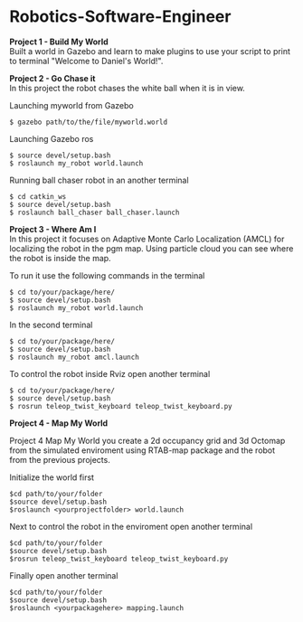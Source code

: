 # Robotics-Software-Engineer

<b>Project 1 - Build My World</b></br>
	Built a world in Gazebo and learn to make plugins to use your script to print to terminal "Welcome to Daniel's World!".</br>

<b>Project 2 - Go Chase it</b></br>
In this project the robot chases the white ball when it is in view. 

Launching myworld from Gazebo
```
$ gazebo path/to/the/file/myworld.world
```  
Launching Gazebo ros
```
$ source devel/setup.bash
$ roslaunch my_robot world.launch
```
Running ball chaser robot in an another terminal  
```
$ cd catkin_ws
$ source devel/setup.bash
$ roslaunch ball_chaser ball_chaser.launch
```
<b>Project 3 - Where Am I</b></br>
In this project it focuses on Adaptive Monte Carlo Localization (AMCL) for localizing the robot in the pgm map.  Using particle cloud you can see where the robot is inside the map.

To run it use the following commands in the terminal</br>
```
$ cd to/your/package/here/
$ source devel/setup.bash
$ roslaunch my_robot world.launch
```
In the second terminal</br>
```
$ cd to/your/package/here/
$ source devel/setup.bash
$ roslaunch my_robot amcl.launch
```
To control the robot inside Rviz open another terminal</br>
```
$ cd to/your/package/here/
$ source devel/setup.bash
$ rosrun teleop_twist_keyboard teleop_twist_keyboard.py
```
<b> Project 4 - Map My World</b></br>

Project 4 Map My World you create a 2d occupancy grid and 3d Octomap from the simulated enviroment using RTAB-map package and the robot from the previous projects.


Initialize the world first
```
$cd path/to/your/folder
$source devel/setup.bash
$roslaunch <yourprojectfolder> world.launch
```
Next to control the robot in the enviroment open another terminal
```
$cd path/to/your/folder
$source devel/setup.bash
$rosrun teleop_twist_keyboard teleop_twist_keyboard.py
```
Finally open another terminal
```
$cd path/to/your/folder
$source devel/setup.bash
$roslaunch <yourpackagehere> mapping.launch
```
